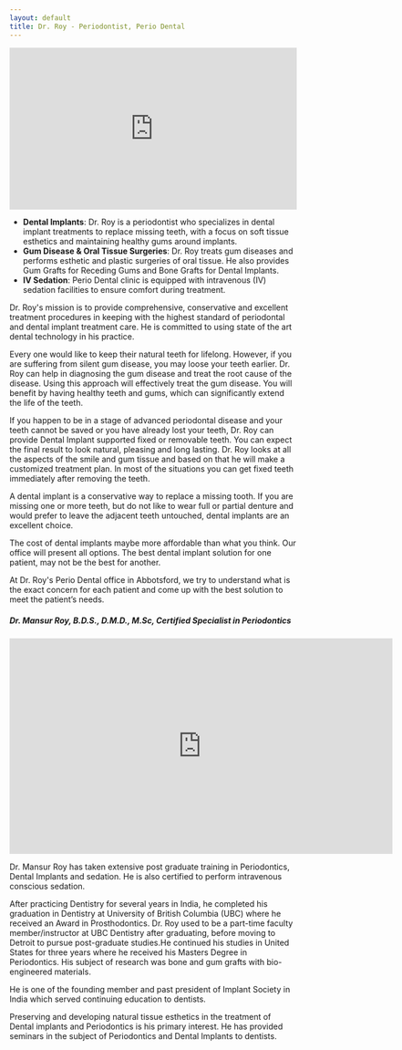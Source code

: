 ```yaml
---
layout: default
title: Dr. Roy - Periodontist, Perio Dental
---
```


<div style="padding:56.25% 0 0 0;position:relative;"><iframe src="https://player.vimeo.com/video/1011422201?badge=0&amp;autopause=0&amp;player_id=0&amp;app_id=58479" frameborder="0" allow="autoplay; fullscreen; picture-in-picture; clipboard-write" style="position:absolute;top:0;left:0;width:100%;height:100%;" title="Dr. Roy - Periodontist, M.Sc, DMD - Perio Dental Welcome Video"></iframe></div><script src="https://player.vimeo.com/api/player.js"></script>


<p>
<ul class="bullets">
<li><b>Dental Implants</b>: Dr. Roy is a periodontist who specializes in dental implant treatments to replace missing teeth, with a focus on soft tissue esthetics and maintaining healthy gums around implants.</li>
<li><b>Gum Disease & Oral Tissue Surgeries</b>: Dr. Roy treats gum diseases and performs esthetic and plastic surgeries of oral tissue. He also provides Gum Grafts for Receding Gums and Bone Grafts for Dental Implants.</li>
<li><b>IV Sedation</b>: Perio Dental clinic is equipped with intravenous (IV) sedation facilities to ensure comfort during treatment.</li>
</ul></p>

<p>Dr. Roy's mission is to provide comprehensive, conservative and excellent treatment procedures in keeping with the highest standard of periodontal and dental implant treatment care. He is committed to using state of the art dental technology in his practice.</p>

<p>Every one would like to keep their natural teeth for lifelong. However, if you are suffering from silent gum disease, you may loose your teeth earlier. Dr. Roy can help in diagnosing the gum disease and treat the root cause of the disease. Using this approach will effectively treat the gum disease. You will benefit by having healthy teeth and gums, which can significantly extend the life of the teeth.</p>

<p>If you happen to be in a stage of advanced periodontal disease and your teeth cannot be saved or you have already lost your teeth, Dr. Roy can provide Dental Implant supported fixed or removable teeth. You can expect the final result to look natural, pleasing and long lasting. Dr. Roy looks at all the aspects of the smile and gum tissue and based on that he will make a customized treatment plan. In most of the situations you can get fixed teeth immediately after removing the teeth.</p>

<p>A dental implant is a conservative way to replace a missing tooth. If you are missing one or more teeth, but do not like to wear full or partial denture and would prefer to leave the adjacent teeth untouched, dental implants are an excellent choice.</p>

<p>The cost of dental implants maybe more affordable than what you think. Our office will present all options. The best dental implant solution for one patient, may not be the best for another.</p>

<p>At Dr. Roy's Perio Dental office in Abbotsford, we try to understand what is the exact concern for each patient and come up with the best solution to meet the patient’s needs.</p>


<h5><i>Dr. Mansur Roy, B.D.S., D.M.D., M.Sc, Certified Specialist in Periodontics</i></h5>

<p><iframe width="672" height="378" src="https://www.youtube.com/embed/cP-rR8wqrtY?controls=1&rel=0&enablejsapi=1" title="Dental Implants by Dr. Roy Periodontist" frameborder="0" allow="accelerometer; autoplay; clipboard-write; encrypted-media; gyroscope; picture-in-picture" allowfullscreen></iframe>
</p>

<p>Dr. Mansur Roy has taken extensive post graduate training in Periodontics, Dental Implants and sedation. He is also certified to perform intravenous conscious sedation.</p>

<p>After practicing Dentistry for several years in India, he completed his graduation in Dentistry at University of British Columbia (UBC) where he received an Award in Prosthodontics. Dr. Roy used to be a part-time faculty member/instructor at UBC Dentistry after graduating, before moving to Detroit to pursue post-graduate studies.He continued his studies in United States for three years where he received his Masters Degree in Periodontics.  His subject of research was bone and gum grafts with bio-engineered materials.</p>

<p>He is one of the founding member and past president of Implant Society in India which served continuing education to dentists.</p>

<p>Preserving and developing natural tissue esthetics in the treatment of Dental implants and Periodontics is his primary interest. He has provided seminars in the subject of Periodontics and Dental Implants to dentists.</p>

